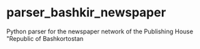# parser_bashkir_newspaper
Python parser for the newspaper network of the Publishing House "Republic of Bashkortostan
